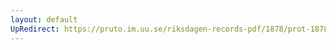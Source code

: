 ```yaml
---
layout: default
UpRedirect: https://pruto.im.uu.se/riksdagen-records-pdf/1878/prot-1878--ak--008/prot-1878--ak--008_000.pdf
---
```

